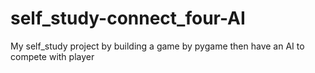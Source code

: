 # self_study-connect_four-AI
My self_study project by building a game by pygame then have an AI to compete with player
